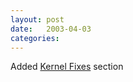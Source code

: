```yaml
---
layout: post
date:   2003-04-03
categories:
---
```

Added <a href="zlinux/kernelfixes">Kernel Fixes</a> section
